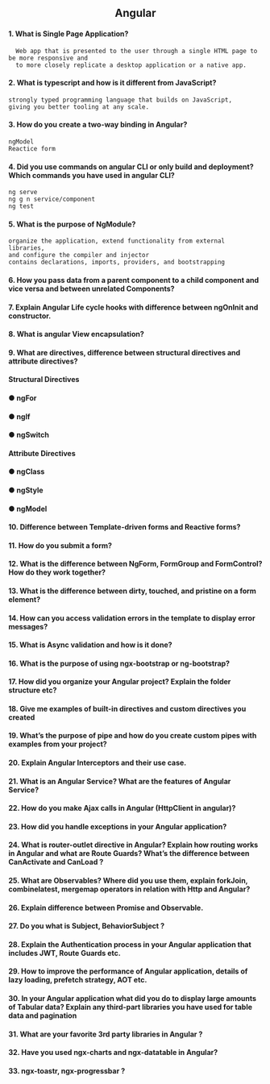
<h2 align="center"> Angular</h2>


#### 1. What is Single Page Application?
      Web app that is presented to the user through a single HTML page to be more responsive and 
      to more closely replicate a desktop application or a native app.
      
#### 2. What is typescript and how is it different from JavaScript?
    strongly typed programming language that builds on JavaScript,
    giving you better tooling at any scale.
    
#### 3. How do you create a two-way binding in Angular?
    ngModel
    Reactice form
    
#### 4. Did you use commands on angular CLI or only build and deployment? Which commands you have used in angular CLI?
    ng serve
    ng g n service/component 
    ng test

#### 5. What is the purpose of NgModule?
    organize the application, extend functionality from external libraries,
    and configure the compiler and injector
    contains declarations, imports, providers, and bootstrapping

#### 6. How you pass data from a parent component to a child component and vice versa and between unrelated Components?


#### 7. Explain Angular Life cycle hooks with difference between ngOnInit and constructor.
#### 8. What is angular View encapsulation?
#### 9. What are directives, difference between structural directives and attribute directives?
#### Structural Directives
#### ● ngFor
#### ● ngIf
#### ● ngSwitch
#### Attribute Directives
#### ● ngClass
#### ● ngStyle
#### ● ngModel
#### 10. Difference between Template-driven forms and Reactive forms?
#### 11. How do you submit a form?
#### 12. What is the difference between NgForm, FormGroup and FormControl? How do they work together?
#### 13. What is the difference between dirty, touched, and pristine on a form element?
#### 14. How can you access validation errors in the template to display error messages?
#### 15. What is Async validation and how is it done?
#### 16. What is the purpose of using ngx-bootstrap or ng-bootstrap?
#### 17. How did you organize your Angular project? Explain the folder structure etc?
#### 18. Give me examples of built-in directives and custom directives you created
#### 19. What’s the purpose of pipe and how do you create custom pipes with examples from your project?
#### 20. Explain Angular Interceptors and their use case.
#### 21. What is an Angular Service? What are the features of Angular Service?
#### 22. How do you make Ajax calls in Angular (HttpClient in angular)?
#### 23. How did you handle exceptions in your Angular application?
#### 24. What is router-outlet directive in Angular? Explain how routing works in Angular and what are Route Guards? What’s the difference between CanActivate and CanLoad ?
#### 25. What are Observables? Where did you use them, explain forkJoin, combinelatest, mergemap operators in relation with Http and Angular?
#### 26. Explain difference between Promise and Observable.
#### 27. Do you what is Subject, BehaviorSubject ?
#### 28. Explain the Authentication process in your Angular application that includes JWT, Route Guards etc.
#### 29. How to improve the performance of Angular application, details of lazy loading, prefetch strategy, AOT etc.
#### 30. In your Angular application what did you do to display large amounts of Tabular data? Explain any third-part libraries you have used for table data and pagination
#### 31. What are your favorite 3rd party libraries in Angular ?
#### 32. Have you used ngx-charts and ngx-datatable in Angular?
#### 33. ngx-toastr, ngx-progressbar ?
